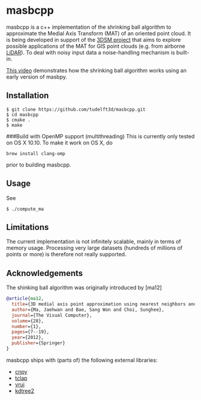 # masbcpp
masbcpp is a c++ implementation of the shrinking ball algorithm to approximate the Medial Axis Transform (MAT) of an oriented point cloud. It is being developed in support of the [3DSM project](http://3dgeoinfo.bk.tudelft.nl/projects/3dsm/) that aims to explore possible applications of the MAT for GIS point clouds (e.g. from airborne [LiDAR](http://en.wikipedia.org/wiki/Lidar)). To deal with noisy input data a noise-handling mechanism is built-in.

[This video](https://vimeo.com/84859998) demonstrates how the shrinking ball algorithm works using an early version of masbpy.

## Installation
```
$ git clone https://github.com/tudelft3d/masbcpp.git
$ cd masbcpp
$ cmake .
$ make
```

###Build with OpenMP support (multithreading)
This is currently only tested on OS X 10.10. To make it work on OS X, do
```
brew install clang-omp
```
prior to building masbcpp.

## Usage
See
```
$ ./compute_ma
```

## Limitations
The current implementation is not infinitely scalable, mainly in terms of memory usage. Processing very large datasets (hundreds of millions of points or more) is therefore not really supported. 

## Acknowledgements
The shinking ball algorithm was originally introduced by [ma12]

```bib
@article{ma12,
  title={3D medial axis point approximation using nearest neighbors and the normal field},
  author={Ma, Jaehwan and Bae, Sang Won and Choi, Sunghee},
  journal={The Visual Computer},
  volume={28},
  number={1},
  pages={7--19},
  year={2012},
  publisher={Springer}
}
```

masbcpp ships with (parts of) the following external libraries:

* [cnpy](https://github.com/rogersce/cnpy)
* [tclap](http://tclap.sourceforge.net)
* [vrui](https://github.com/KeckCAVES/Vrui)
* [kdtree2](https://github.com/jmhodges/kdtree2)

